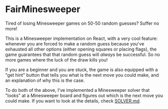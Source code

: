 # FairMinesweeper

Tired of losing Minesweeper games on 50-50 random guesses? Suffer no more!

This is a Minesweeper implementation on React, with a very cool feature: whenever you
are forced to make a random guess because you've exhausted all other options (either
opening squares or placing flags), the game guarantees that that random guess will
_always_ be successful. So no more games where the luck of the draw kills you!

If you are a beginner and you are stuck, the game is also equipped with a "get hint"
button that tells you what is the next move you could make, and an explanation of
why this is the case.

To do both of the above, I've implemented a Minesweeper solver that "looks" at a
Minesweeper board and figures out which is the next move you could make. If you want
to look at the details, check [SOLVER.md](./SOLVER.md).